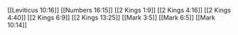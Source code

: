 [[Leviticus 10:16]]
[[Numbers 16:15]]
[[2 Kings 1:9]]
[[2 Kings 4:16]]
[[2 Kings 4:40]]
[[2 Kings 6:9]]
[[2 Kings 13:25]]
[[Mark 3:5]]
[[Mark 6:5]]
[[Mark 10:14]]
